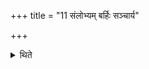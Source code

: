 +++
title = "11 संलोभ्यम् बर्हिः सञ्चार्य"

+++

<details><summary>थिते</summary>

संलोभ्यं बर्हिः । सञ्चार्य इध्म इत्येके ११
</details>
